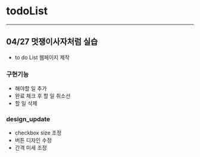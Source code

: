 # todoList
---

## 04/27 멋쟁이사자처럼 실습
- to do List 웹페이지 제작

### 구현기능
- 해야할 일 추가
- 완료 체크 후 할 일 취소선
- 할 일 삭제

### design_update
- checkbox size 조정
- 버튼 디자인 수정
- 간격 미세 조정
